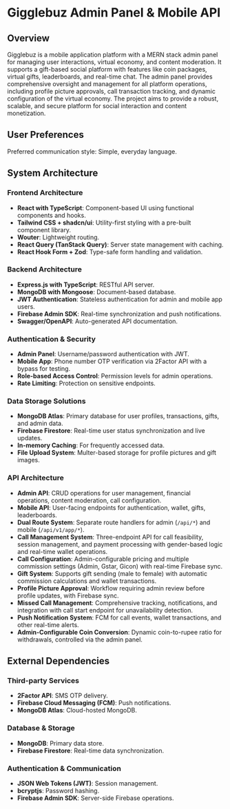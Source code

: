# Gigglebuz Admin Panel & Mobile API

## Overview

Gigglebuz is a mobile application platform with a MERN stack admin panel for managing user interactions, virtual economy, and content moderation. It supports a gift-based social platform with features like coin packages, virtual gifts, leaderboards, and real-time chat. The admin panel provides comprehensive oversight and management for all platform operations, including profile picture approvals, call transaction tracking, and dynamic configuration of the virtual economy. The project aims to provide a robust, scalable, and secure platform for social interaction and content monetization.

## User Preferences

Preferred communication style: Simple, everyday language.

## System Architecture

### Frontend Architecture
- **React with TypeScript**: Component-based UI using functional components and hooks.
- **Tailwind CSS + shadcn/ui**: Utility-first styling with a pre-built component library.
- **Wouter**: Lightweight routing.
- **React Query (TanStack Query)**: Server state management with caching.
- **React Hook Form + Zod**: Type-safe form handling and validation.

### Backend Architecture
- **Express.js with TypeScript**: RESTful API server.
- **MongoDB with Mongoose**: Document-based database.
- **JWT Authentication**: Stateless authentication for admin and mobile app users.
- **Firebase Admin SDK**: Real-time synchronization and push notifications.
- **Swagger/OpenAPI**: Auto-generated API documentation.

### Authentication & Security
- **Admin Panel**: Username/password authentication with JWT.
- **Mobile App**: Phone number OTP verification via 2Factor API with a bypass for testing.
- **Role-based Access Control**: Permission levels for admin operations.
- **Rate Limiting**: Protection on sensitive endpoints.

### Data Storage Solutions
- **MongoDB Atlas**: Primary database for user profiles, transactions, gifts, and admin data.
- **Firebase Firestore**: Real-time user status synchronization and live updates.
- **In-memory Caching**: For frequently accessed data.
- **File Upload System**: Multer-based storage for profile pictures and gift images.

### API Architecture
- **Admin API**: CRUD operations for user management, financial operations, content moderation, call configuration.
- **Mobile API**: User-facing endpoints for authentication, wallet, gifts, leaderboards.
- **Dual Route System**: Separate route handlers for admin (`/api/*`) and mobile (`/api/v1/app/*`).
- **Call Management System**: Three-endpoint API for call feasibility, session management, and payment processing with gender-based logic and real-time wallet operations.
- **Call Configuration**: Admin-configurable pricing and multiple commission settings (Admin, Gstar, Gicon) with real-time Firebase sync.
- **Gift System**: Supports gift sending (male to female) with automatic commission calculations and wallet transactions.
- **Profile Picture Approval**: Workflow requiring admin review before profile updates, with Firebase sync.
- **Missed Call Management**: Comprehensive tracking, notifications, and integration with call start endpoint for unavailability detection.
- **Push Notification System**: FCM for call events, wallet transactions, and other real-time alerts.
- **Admin-Configurable Coin Conversion**: Dynamic coin-to-rupee ratio for withdrawals, controlled via the admin panel.

## External Dependencies

### Third-party Services
- **2Factor API**: SMS OTP delivery.
- **Firebase Cloud Messaging (FCM)**: Push notifications.
- **MongoDB Atlas**: Cloud-hosted MongoDB.

### Database & Storage
- **MongoDB**: Primary data store.
- **Firebase Firestore**: Real-time data synchronization.

### Authentication & Communication
- **JSON Web Tokens (JWT)**: Session management.
- **bcryptjs**: Password hashing.
- **Firebase Admin SDK**: Server-side Firebase operations.